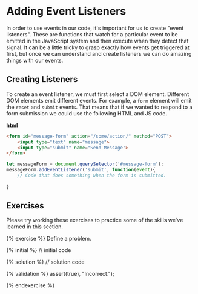 # Adding Event Listeners
In order to use events in our code, it's important for us to create "event listeners". These are functions that watch for a particular event to be emitted in the JavaScript system and then execute when they detect that signal. It can be a little tricky to grasp exactly how events get triggered at first, but once we can understand and create listeners we can do amazing things with our events.

## Creating Listeners
To create an event listener, we must first select a DOM element. Different DOM elements emit different events. For example, a `form` element will emit the `reset` and `submit` events. That means that if we wanted to respond to a form submission we could use the following HTML and JS code.

**html**
```html
<form id="message-form" action="/some/action/" method="POST">
    <input type="text" name="message">
    <input type="submit" name="Send Message">
</form>
```

```js
let messageForm = document.querySelector('#message-form');
messageForm.addEventListener('submit', function(event){
    // Code that does something when the form is submitted.
    
}
```

## Exercises
Please try working these exercises to practice some of the skills we've learned in this section.


{% exercise %}
Define a problem.

{% initial %}
// initial code 

{% solution %}
// solution code

{% validation %}
assert(true), "Incorrect.");

{% endexercise %}